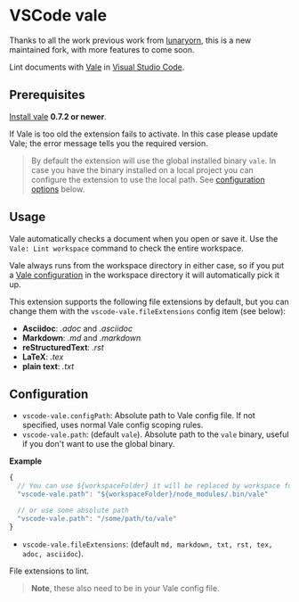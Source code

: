 # VSCode vale

Thanks to all the work previous work from [lunaryorn](https://github.com/testthedocs/vscode-vale/commits?author=lunaryorn), this is a new maintained fork, with more features to come soon.

Lint documents with [Vale][vale] in [Visual Studio Code][code].

[vale]: https://errata-ai.github.io/vale/

[code]: https://code.visualstudio.com

## Prerequisites

[Install vale][1] **0.7.2 or newer**.

If Vale is too old the extension fails to activate.
In this case please update Vale; the error message tells you the required version.

> By default the extension will use the global installed binary `vale`. In case you have the binary installed on a local project you can configure the extension to use the local path. See [configuration options](#configuration) below.

[1]: https://errata-ai.github.io/vale/#installation

[issue]: https://github.com/testthedocs/vscode-vale/issues/new

## Usage

Vale automatically checks a document when you open or save it.  Use the `Vale: Lint workspace` command to check the entire workspace.

Vale always runs from the workspace directory in either case, so if you put a [Vale configuration][config] in the workspace directory it will automatically pick it up.

This extension supports the following file extensions by default, but you can change them with the `vscode-vale.fileExtensions` config item (see below):

-   **Asciidoc**: _.adoc_ and _.asciidoc_
-   **Markdown**: _.md_ and _.markdown_
-   **reStructuredText**: _.rst_
-   **LaTeX**: _.tex_
-   **plain text**: _.txt_

[config]: https://errata-ai.github.io/vale/config/

## Configuration

-   `vscode-vale.configPath`: Absolute path to Vale config file. If not specified, uses normal Vale config scoping rules.
-   `vscode-vale.path`: (default `vale`). Absolute path to the `vale` binary, useful if you don't want to use the global binary.

**Example**

```js
{
  // You can use ${workspaceFolder} it will be replaced by workspace folder path
  "vscode-vale.path": "${workspaceFolder}/node_modules/.bin/vale"

  // or use some absolute path
  "vscode-vale.path": "/some/path/to/vale"
}
```

-   `vscode-vale.fileExtensions`: (default `md, markdown, txt, rst, tex, adoc, asciidoc`).

File extensions to lint.

> **Note**, these also need to be in your Vale config file.
